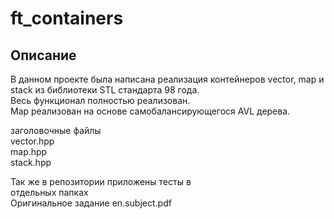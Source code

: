 # ft_containers

## Описание

В данном проекте была написана реализация контейнеров vector, map и stack из библиотеки STL стандарта 98 года.<br>
Весь функционал полностью реализован.<br>
Map реализован на основе самобалансирующегося AVL дерева.<br>

заголовочные файлы<br>
vector.hpp<br>
map.hpp<br>
stack.hpp<br>

Так же в репозитории приложены тесты в <br>отдельных папках<br>
Оригинальное задание en.subject.pdf